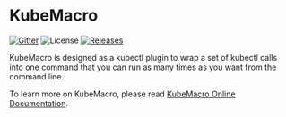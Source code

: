 # KubeMacro

[![Gitter](https://badges.gitter.im/morningspace/community.svg)](https://gitter.im/morningspace/community?utm_source=badge&utm_medium=badge&utm_campaign=pr-badge)
![License](https://img.shields.io/badge/license-MIT-000000.svg)
[![Releases](https://img.shields.io/github/v/release/morningspace/kubemacro.svg)](https://github.com/morningspace/kubemacro/releases)

KubeMacro is designed as a kubectl plugin to wrap a set of kubectl calls into one command that you can run as many times as you want from the command line.

To learn more on KubeMacro, please read [KubeMacro Online Documentation](https://morningspace.github.io/kubemacro/docs/).
